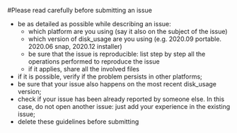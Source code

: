 #Please read carefully before submitting an issue

- be as detailed as possible while describing an issue:
  - which platform are you using (say it also on the subject of the issue)
  - which version of disk_usage are you using (e.g. 2020.09 portable. 2020.06 snap, 2020.12 installer)
  - be sure that the issue is reproducible: list step by step all the operations performed to reproduce the issue
  - if it applies, share all the involved files
- if it is possible, verify if the problem persists in other platforms;
- be sure that your issue also happens on the most recent disk_usage version;
- check if your issue has been already reported by someone else. In this case, do not open another issue: just add your experience in the existing issue;
- delete these guidelines before submitting

